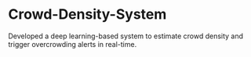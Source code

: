 # Crowd-Density-System
Developed a deep learning-based system to estimate crowd density and trigger overcrowding alerts in real-time.
